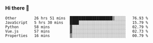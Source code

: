 ### Hi there 👋

<!--
**Hundeklemmen/Hundeklemmen** is a ✨ _special_ ✨ repository because its `README.md` (this file) appears on your GitHub profile.

Here are some ideas to get you started:

- 🔭 I’m currently working on ...
- 🌱 I’m currently learning ...
- 👯 I’m looking to collaborate on ...
- 🤔 I’m looking for help with ...
- 💬 Ask me about ...
- 📫 How to reach me: ...
- 😄 Pronouns: ...
- ⚡ Fun fact: ...
-->
<!--START_SECTION:waka-->
```text
Other        26 hrs 51 mins  ███████████████████▒░░░░░   76.93 % 
JavaScript   5 hrs 30 mins   ████░░░░░░░░░░░░░░░░░░░░░   15.79 % 
Python       58 mins         ▓░░░░░░░░░░░░░░░░░░░░░░░░   02.79 % 
Vue.js       57 mins         ▓░░░░░░░░░░░░░░░░░░░░░░░░   02.73 % 
Properties   16 mins         ▒░░░░░░░░░░░░░░░░░░░░░░░░   00.79 % 
```
<!--END_SECTION:waka-->
